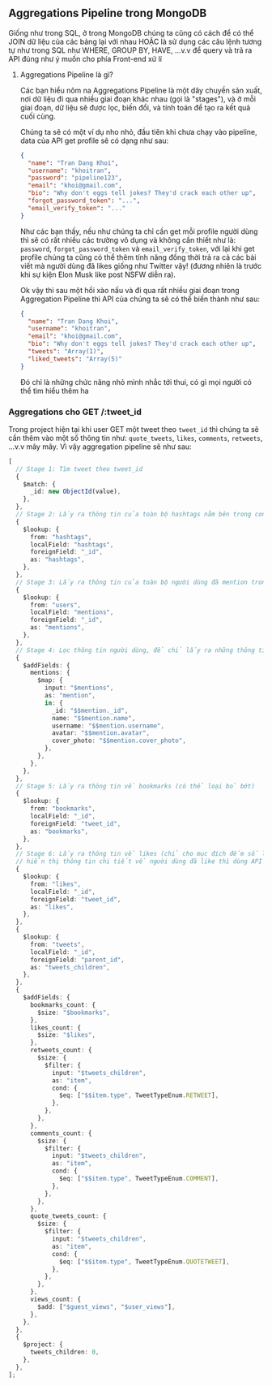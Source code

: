 ## Aggregations Pipeline trong MongoDB

Giống như trong SQL, ở trong MongoDB chúng ta cũng có cách để có thể JOIN dữ liệu của các bảng lại với nhau HOẶC là sử dụng các câu lệnh tương tự như trong SQL như WHERE, GROUP BY, HAVE, ...v.v để query và trả ra API đúng như ý muốn cho phía Front-end xử lí

1. Aggregations Pipeline là gì?

   Các bạn hiểu nôm na Aggregations Pipeline là một dây chuyền sản xuất, nơi dữ liệu đi qua nhiều giai đoạn khác nhau (gọi là "stages"), và ở mỗi giai đoạn, dữ liệu sẽ được lọc, biến đổi, và tính toán để tạo ra kết quả cuối cùng.

   Chúng ta sẽ có một ví dụ nho nhỏ, đầu tiên khi chưa chạy vào pipeline, data của API get profile sẽ có dạng như sau:

   ```json
   {
     "name": "Tran Dang Khoi",
     "username": "khoitran",
     "password": "pipeline123",
     "email": "khoi@gmail.com",
     "bio": "Why don't eggs tell jokes? They'd crack each other up",
     "forgot_password_token": "...",
     "email_verify_token": "..."
   }
   ```

   Như các bạn thấy, nếu như chúng ta chỉ cần get mỗi profile người dùng thì sẽ có rất nhiều các trường vô dụng và không cần thiết như là: `password`, `forgot_password_token` và `email_verify_token`, với lại khi get profile chúng ta cũng có thể thêm tính năng đồng thời trả ra cả các bài viết mà người dùng đã likes giống như Twitter vậy! (đương nhiên là trước khi sự kiện Elon Musk like post NSFW diễn ra).

   Ok vậy thì sau một hồi xào nấu và đi qua rất nhiều giai đoạn trong Aggregation Pipeline thì API của chúng ta sẽ có thể biến thành như sau:

   ```json
   {
     "name": "Tran Dang Khoi",
     "username": "khoitran",
     "email": "khoi@gmail.com",
     "bio": "Why don't eggs tell jokes? They'd crack each other up",
     "tweets": "Array(1)",
     "liked_tweets": "Array(5)"
   }
   ```

   Đó chỉ là những chức năng nhỏ mình nhắc tới thui, có gì mọi người có thể tìm hiểu thêm ha

### Aggregations cho GET /:tweet_id

Trong project hiện tại khi user GET một tweet theo `tweet_id` thì chúng ta sẽ cần thêm vào một số thông tin như: `quote_tweets`, `likes`, `comments`, `retweets`, ...v.v mây mây. Vì vậy aggregation pipeline sẽ như sau:

```ts
[
  // Stage 1: Tìm tweet theo tweet_id
  {
    $match: {
      _id: new ObjectId(value),
    },
  },
  // Stage 2: Lấy ra thông tin của toàn bộ hashtags nằm bên trong content của tweet
  {
    $lookup: {
      from: "hashtags",
      localField: "hashtags",
      foreignField: "_id",
      as: "hashtags",
    },
  },
  // Stage 3: Lấy ra thông tin của toàn bộ người dùng đã mention trong tweet
  {
    $lookup: {
      from: "users",
      localField: "mentions",
      foreignField: "_id",
      as: "mentions",
    },
  },
  // Stage 4: Lọc thông tin người dùng, để chỉ lấy ra những thông tin cần thiết và không nhạy cảm
  {
    $addFields: {
      mentions: {
        $map: {
          input: "$mentions",
          as: "mention",
          in: {
            _id: "$$mention._id",
            name: "$$mention.name",
            username: "$$mention.username",
            avatar: "$$mention.avatar",
            cover_photo: "$$mention.cover_photo",
          },
        },
      },
    },
  },
  // Stage 5: Lấy ra thông tin về bookmarks (có thể loại bỏ bớt)
  {
    $lookup: {
      from: "bookmarks",
      localField: "_id",
      foreignField: "tweet_id",
      as: "bookmarks",
    },
  },
  // Stage 6: Lấy ra thông tin về likes (chỉ cho mục đích đếm số lượt likes, còn nếu muốn
  // hiển thị thông tin chi tiết về người dùng đã like thì dùng API khác và API đó cũng cần phân trang)
  {
    $lookup: {
      from: "likes",
      localField: "_id",
      foreignField: "tweet_id",
      as: "likes",
    },
  },
  {
    $lookup: {
      from: "tweets",
      localField: "_id",
      foreignField: "parent_id",
      as: "tweets_children",
    },
  },
  {
    $addFields: {
      bookmarks_count: {
        $size: "$bookmarks",
      },
      likes_count: {
        $size: "$likes",
      },
      retweets_count: {
        $size: {
          $filter: {
            input: "$tweets_children",
            as: "item",
            cond: {
              $eq: ["$$item.type", TweetTypeEnum.RETWEET],
            },
          },
        },
      },
      comments_count: {
        $size: {
          $filter: {
            input: "$tweets_children",
            as: "item",
            cond: {
              $eq: ["$$item.type", TweetTypeEnum.COMMENT],
            },
          },
        },
      },
      quote_tweets_count: {
        $size: {
          $filter: {
            input: "$tweets_children",
            as: "item",
            cond: {
              $eq: ["$$item.type", TweetTypeEnum.QUOTETWEET],
            },
          },
        },
      },
      views_count: {
        $add: ["$guest_views", "$user_views"],
      },
    },
  },
  {
    $project: {
      tweets_children: 0,
    },
  },
];
```
